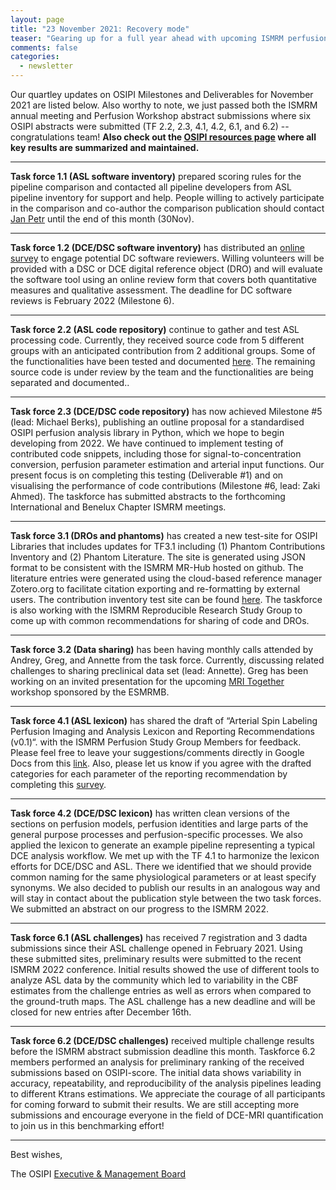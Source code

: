 ```yaml
---
layout: page
title: "23 November 2021: Recovery mode"
teaser: "Gearing up for a full year ahead with upcoming ISMRM perfusion workshop, annual meeting, and manuscript submissions"
comments: false
categories:
  - newsletter
---
```


Our quartley updates on OSIPI Milestones and Deliverables for November 2021 are listed below. Also worthy to note, we just passed both the ISMRM annual meeting and Perfusion Workshop abstract submissions where six OSIPI abstracts were submitted (TF 2.2, 2.3, 4.1, 4.2, 6.1, and 6.2) -- congratulations team!  **Also check out the [OSIPI resources page](https://www.osipi.org/resources/) where all key results are summarized and maintained.**

---

**Task force 1.1 (ASL software inventory)** prepared scoring rules for the pipeline comparison and contacted all pipeline developers from ASL pipeline inventory for support and help. People willing to actively participate in the comparison and co-author the comparison publication should contact [Jan Petr](mailto:j.petr@hzdr.de) until the end of this month (30Nov).

---

**Task force 1.2 (DCE/DSC software inventory)** has distributed an [online survey](https://forms.gle/Us5qgati9j1V6DiD9) to engage potential DC software reviewers. Willing volunteers will be provided with a DSC or DCE digital reference object (DRO) and will evaluate the software tool using an online review form that covers both quantitative measures and qualitative assessment. The deadline for DC software reviews is February 2022 (Milestone 6).

---

**Task force 2.2 (ASL code repository)** continue to gather and test ASL processing code. Currently, they received source code from 5 different groups with an anticipated contribution from 2 additional groups. Some of the functionalities have been tested and documented [here](https://www.google.com/url?q=https://docs.google.com/document/d/19rpABTISIH5cT_dzQhw4Fzl0_387ytgd/edit&source=gmail-imap&ust=1638214236000000&usg=AOvVaw1_NP-Ll2WC6HBFNQvpRnUL). The remaining source code is under review by the team and the functionalities are being separated and documented..

---

**Task force 2.3 (DCE/DSC code repository)** has now achieved Milestone #5 (lead: Michael Berks), publishing an outline proposal for a standardised OSIPI perfusion analysis library in Python, which we hope to begin developing from 2022. We have continued to implement testing of contributed code snippets, including those for signal-to-concentration conversion, perfusion parameter estimation and arterial input functions. Our present focus is on completing this testing (Deliverable #1) and on visualising the performance of code contributions (Milestone #6, lead: Zaki Ahmed).  The taskforce has submitted abstracts to the forthcoming International and Benelux Chapter ISMRM meetings. 

---

**Task force 3.1 (DROs and phantoms)** has created a new test-site for OSIPI Libraries that includes updates for TF3.1 including (1) Phantom Contributions Inventory and (2) Phantom Literature. The site is generated using JSON format to be consistent with the ISMRM MR-Hub hosted on github. The literature entries were generated using the cloud-based reference manager Zotero.org to facilitate citation exporting and re-formatting by external users. The contribution inventory test site can be found [here](https://aot.github.io/osipi_inventories/phantom_contributions/). The taskforce is also working with the ISMRM Reproducible Research Study Group to come up with common recommendations for sharing of code and DROs.

---

**Task force 3.2 (Data sharing)** has been having monthly calls attended by Andrey, Greg, and Annette from the task force. Currently, discussing related challenges to sharing preclinical data set (lead: Annette). Greg has been working on an invited presentation for the upcoming [MRI Together](https://mritogether.github.io/) workshop sponsored by the ESMRMB.

---

**Task force 4.1 (ASL lexicon)** has shared the draft of “Arterial Spin Labeling Perfusion Imaging and Analysis Lexicon and Reporting Recommendations (v0.1)“. with the ISMRM Perfusion Study Group Members for feedback. Please feel free to leave your suggestions/comments directly in Google Docs from this [link](https://docs.google.com/document/d/1PysoXhkbLllvir0PW5RwDrxAwUE3jhYuMiK0kesZxe4/edit?usp=sharing). Also, please let us know if you agree with the drafted categories for each parameter of the reporting recommendation by completing this [survey](https://forms.office.com/r/RMjHCaEbBk).

---

**Task force 4.2 (DCE/DSC lexicon)** has written clean versions of the sections on perfusion models, perfusion identities and large parts of the general purpose processes and perfusion-specific processes. We also applied the lexicon to generate an example pipeline representing a typical DCE analysis workflow. We met up with the TF 4.1 to harmonize the lexicon efforts for DCE/DSC and ASL. There we identified that we should provide common naming for the same physiological parameters or at least specify synonyms. We also decided to publish our results in an analogous way and will stay in contact about the publication style between the two task forces. We submitted an abstract on our progress to the ISMRM 2022.

---

**Task force 6.1 (ASL challenges)** has received 7 registration and 3 dadta submissions since their ASL challenge opened in February 2021. Using these submitted sites, preliminary results were submitted to the recent ISMRM 2022 conference. Initial results showed the use of different tools to analyze ASL data by the community which led to variability in the CBF estimates from the challenge entries as well as errors when compared to the ground-truth maps. The ASL challenge has a new deadline and will be closed for new entries after December 16th. 

---

**Task force 6.2 (DCE/DSC challenges)** received multiple challenge results before the ISMRM abstract submission deadline this month. Taskforce 6.2 members performed an analysis for preliminary ranking of the received submissions based on OSIPI-score. The initial data shows variability in accuracy, repeatability, and reproducibility of the analysis pipelines leading to different Ktrans estimations. We appreciate the courage of all participants for coming forward to submit their results. We are still accepting more submissions and encourage everyone in the field of DCE-MRI quantification to join us in this benchmarking effort!

---



Best wishes,

The OSIPI [Executive & Management Board](https://www.osipi.org/emb/)
